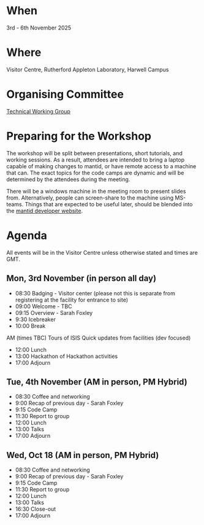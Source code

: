 When
====
3rd - 6th November 2025

Where
====
Visitor Centre, Rutherford Appleton Laboratory, Harwell Campus

Organising Committee
====================
[Technical Working Group](https://github.com/mantidproject/governance/tree/main/technical-working-group)

Preparing for the Workshop
==========================
The workshop will be split between presentations, short tutorials, and working sessions.
As a result, attendees are intended to bring a laptop capable of making changes to mantid, or have remote access to a machine that can.
The exact topics for the code camps are dynamic and will be determined by the attendees during the meeting.

There will be a windows machine in the meeting room to present slides from.
Alternatively, people can screen-share to the machine using MS-teams.
Things that are expected to be useful later, should be blended into the [mantid developer website](https://developer.mantidproject.org/).

Agenda
======
All events will be in the Visitor Centre unless otherwise stated and times are GMT.

Mon, 3rd November (in person all day)
-----------
* 08:30 Badging -  Visitor center (please not this is separate from registering at the facility for entrance to site)
* 09:00 Welcome - TBC
* 09:15 Overview - Sarah Foxley
* 9:30 Icebreaker
* 10:00 Break

AM (times TBC)
Tours of ISIS
Quick updates from facilities (dev focused)

* 12:00 Lunch
* 13:00 Hackathon of Hackathon activities
* 17:00 Adjourn

Tue, 4th November (AM in person, PM Hybrid)
-----------
* 08:30 Coffee and networking
* 9:00 Recap of previous day - Sarah Foxley
* 9:15 Code Camp
* 11:30 Report to group
* 12:00 Lunch
* 13:00 Talks
* 17:00 Adjourn

Wed, Oct 18 (AM in person, PM Hybrid)
-----------
* 08:30 Coffee and networking
* 9:00 Recap of previous day - Sarah Foxley
* 9:15 Code Camp
* 11:30 Report to group
* 12:00 Lunch
* 13:00 Talks
* 16:30 Close-out
* 17:00 Adjourn
